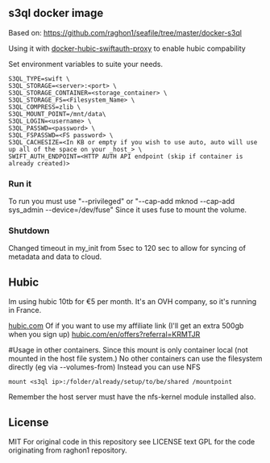 ## s3ql docker image
Based on: https://github.com/raghon1/seafile/tree/master/docker-s3ql

Using it with [docker-hubic-swiftauth-proxy](https://github.com/murf0/docker-hubic-swiftauth-proxy) to enable hubic compability

Set environment variables to suite your needs.

```
S3QL_TYPE=swift \
S3QL_STORAGE=<server>:<port> \
S3QL_STORAGE_CONTAINER=<storage_container> \
S3QL_STORAGE_FS=<Filesystem_Name> \
S3QL_COMPRESS=zlib \
S3QL_MOUNT_POINT=/mnt/data\
S3QL_LOGIN=<username> \
S3QL_PASSWD=<password> \
S3QL_FSPASSWD=<FS password> \
S3QL_CACHESIZE=<In KB or empty if you wish to use auto, auto will use up all of the space on your _host_> \
SWIFT_AUTH_ENDPOINT=<HTTP AUTH API endpoint (skip if container is already created)>

```

### Run it
To run you must use "--privileged" or "--cap-add mknod --cap-add sys_admin --device=/dev/fuse" Since it uses fuse to mount the volume.

### Shutdown
Changed timeout in my_init from 5sec to 120 sec to allow for syncing of metadata and data to cloud.


## Hubic
Im using hubic 10tb for €5 per month. It's an OVH company, so it's running in France. 

[hubic.com](https://hubic.com)
Of if you want to use my affiliate link (I'll get an extra 500gb when you sign up)
[hubic.com/en/offers?referral=KRMTJR](https://hubic.com/en/offers?referral=KRMTJR)

#Usage in other containers.
Since this mount is only container local (not mounted in the host file system.) No other containers can use the filesystem directly (eg via --volumes-from) 
Instead you can use NFS
```
mount <s3ql ip>:/folder/already/setup/to/be/shared /mountpoint
```
Remember the host server must have the nfs-kernel module installed also.

## License
MIT For original code in this repository see LICENSE text
GPL for the code originating from raghon1 repository.